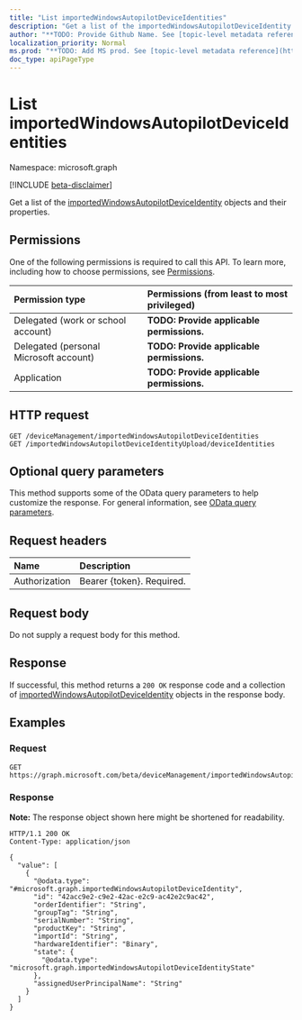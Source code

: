 ```yaml
---
title: "List importedWindowsAutopilotDeviceIdentities"
description: "Get a list of the importedWindowsAutopilotDeviceIdentity objects and their properties."
author: "**TODO: Provide Github Name. See [topic-level metadata reference](https://msgo.azurewebsites.net/add/document/guidelines/metadata.html#topic-level-metadata)**"
localization_priority: Normal
ms.prod: "**TODO: Add MS prod. See [topic-level metadata reference](https://msgo.azurewebsites.net/add/document/guidelines/metadata.html#topic-level-metadata)**"
doc_type: apiPageType
---
```


# List importedWindowsAutopilotDeviceIdentities
Namespace: microsoft.graph

[!INCLUDE [beta-disclaimer](../../includes/beta-disclaimer.md)]

Get a list of the [importedWindowsAutopilotDeviceIdentity](../resources/importedwindowsautopilotdeviceidentity.md) objects and their properties.

## Permissions
One of the following permissions is required to call this API. To learn more, including how to choose permissions, see [Permissions](/graph/permissions-reference).

|Permission type|Permissions (from least to most privileged)|
|:---|:---|
|Delegated (work or school account)|**TODO: Provide applicable permissions.**|
|Delegated (personal Microsoft account)|**TODO: Provide applicable permissions.**|
|Application|**TODO: Provide applicable permissions.**|

## HTTP request

<!-- {
  "blockType": "ignored"
}
-->
``` http
GET /deviceManagement/importedWindowsAutopilotDeviceIdentities
GET /importedWindowsAutopilotDeviceIdentityUpload/deviceIdentities
```

## Optional query parameters
This method supports some of the OData query parameters to help customize the response. For general information, see [OData query parameters](/graph/query-parameters).

## Request headers
|Name|Description|
|:---|:---|
|Authorization|Bearer {token}. Required.|

## Request body
Do not supply a request body for this method.

## Response

If successful, this method returns a `200 OK` response code and a collection of [importedWindowsAutopilotDeviceIdentity](../resources/importedwindowsautopilotdeviceidentity.md) objects in the response body.

## Examples

### Request
<!-- {
  "blockType": "request",
  "name": "list_importedwindowsautopilotdeviceidentity"
}
-->
``` http
GET https://graph.microsoft.com/beta/deviceManagement/importedWindowsAutopilotDeviceIdentities
```


### Response
**Note:** The response object shown here might be shortened for readability.
<!-- {
  "blockType": "response",
  "truncated": true,
  "@odata.type": "Collection(microsoft.graph.importedWindowsAutopilotDeviceIdentity)"
}
-->
``` http
HTTP/1.1 200 OK
Content-Type: application/json

{
  "value": [
    {
      "@odata.type": "#microsoft.graph.importedWindowsAutopilotDeviceIdentity",
      "id": "42acc9e2-c9e2-42ac-e2c9-ac42e2c9ac42",
      "orderIdentifier": "String",
      "groupTag": "String",
      "serialNumber": "String",
      "productKey": "String",
      "importId": "String",
      "hardwareIdentifier": "Binary",
      "state": {
        "@odata.type": "microsoft.graph.importedWindowsAutopilotDeviceIdentityState"
      },
      "assignedUserPrincipalName": "String"
    }
  ]
}
```

